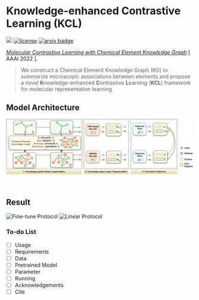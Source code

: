 # **K**nowledge-enhanced **C**ontrastive **L**earning (**KCL**)

![](https://img.shields.io/badge/version-1.0.0-blue)
[![license](https://img.shields.io/github/license/mashape/apistatus.svg?maxAge=2592000)](https://github.com/Fangyin1994/KCL/blob/main/LICENSE)
[![arxiv badge](https://img.shields.io/badge/arxiv-2112.00544-orange)](https://arxiv.org/abs/2112.00544)

[*Molecular Contrastive Learning with Chemical Element Knowledge Graph*](https://arxiv.org/abs/2112.00544) [ AAAI 2022 ]. 

>We construct a Chemical Element Knowledge Graph (KG) to summarize microscopic associations between elements and propose a novel **K**nowledge-enhanced **C**ontrastive **L**earning (**KCL**) framework for molecular representation learning. 

## Model Architecture
![Model_architecture](https://github.com/Fangyin1994/KCL/blob/main/fig/overview.png)

<br />

## Result
![Fine-tune Protocol](https://github.com/ZJU-Fangyin/KCL/blob/main/fig/fine-tune_protocol.png)
![Linear Protocol](https://github.com/ZJU-Fangyin/KCL/blob/main/fig/linear_protocol.png)

### To-do List
- [ ] Usage
- [ ] Requirements
- [ ] Data
- [ ] Pretrained Model
- [ ] Parameter
- [ ] Running
- [ ] Acknowledgements
- [ ] Cite
